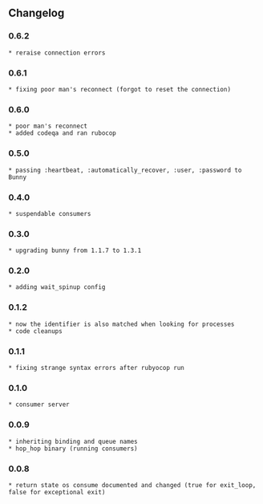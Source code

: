 ## Changelog
### 0.6.2
    * reraise connection errors
### 0.6.1
    * fixing poor man's reconnect (forgot to reset the connection)
### 0.6.0
    * poor man's reconnect
    * added codeqa and ran rubocop
### 0.5.0
    * passing :heartbeat, :automatically_recover, :user, :password to Bunny
### 0.4.0
    * suspendable consumers
### 0.3.0
    * upgrading bunny from 1.1.7 to 1.3.1
### 0.2.0
    * adding wait_spinup config
### 0.1.2
    * now the identifier is also matched when looking for processes
    * code cleanups
### 0.1.1
    * fixing strange syntax errors after rubyocop run
### 0.1.0 
    * consumer server
### 0.0.9
    * inheriting binding and queue names
    * hop_hop binary (running consumers)
### 0.0.8
    * return state os consume documented and changed (true for exit_loop, false for exceptional exit)

